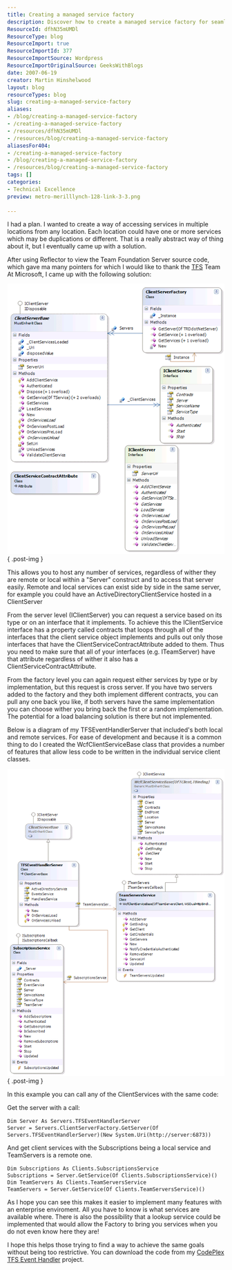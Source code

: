 ```yaml
---
title: Creating a managed service factory
description: Discover how to create a managed service factory for seamless access to local and remote services. Enhance your enterprise solutions with this insightful guide!
ResourceId: dfhN35mUMDl
ResourceType: blog
ResourceImport: true
ResourceImportId: 377
ResourceImportSource: Wordpress
ResourceImportOriginalSource: GeeksWithBlogs
date: 2007-06-19
creator: Martin Hinshelwood
layout: blog
resourceTypes: blog
slug: creating-a-managed-service-factory
aliases:
- /blog/creating-a-managed-service-factory
- /creating-a-managed-service-factory
- /resources/dfhN35mUMDl
- /resources/blog/creating-a-managed-service-factory
aliasesFor404:
- /creating-a-managed-service-factory
- /blog/creating-a-managed-service-factory
- /resources/blog/creating-a-managed-service-factory
tags: []
categories:
- Technical Excellence
preview: metro-merilllynch-128-link-3-3.png

---
```

I had a plan. I wanted to create a way of accessing services in multiple locations from any location. Each location could have one or more services which may be duplications or different. That is a really abstract way of thing about it, but I eventually came up with a solution.

After using Reflector to view the Team Foundation Server source code, which gave ma many pointers for which I would like to thank the [TFS](http://msdn2.microsoft.com/en-us/teamsystem/aa718934.aspx "Team Foundation Server") Team At Microsoft, I came up with the following solution:

[![image](images/Creatingaservicemanager_8C3D-image_thumb_4-1-1.png)](http://blog.hinshelwood.com/files/2011/06/GWB-WindowsLiveWriter-Creatingaservicemanager_8C3D-image_5.png)
{ .post-img }

This allows you to host any number of services, regardless of wither they are remote or local within a "Server" construct and to access that server easily. Remote and local services can exist side by side in the same server, for example you could have an ActiveDirectoryClientService hosted in a ClientServer

From the server level (IClientServer) you can request a service based on its type or on an interface that it implements. To achieve this the IClientService interface has a property called contracts that loops through all of the interfaces that the client service object implements and pulls out only those interfaces that have the ClientServiceContractAttribute added to them. Thus you need to make sure that all of your interfaces (e.g. ITeamServer) have that attribute regardless of wither it also has a ClientServiceContractAttribute.

From the factory level you can again request either services by type or by implementation, but this request is cross server. If you have two servers added to the factory and they both implement different contracts, you can pull any one back you like, if both servers have the same implementation you can choose wither you bring back the first or a random implementation. The potential for a load balancing solution is there but not implemented.

Below is a diagram of my TFSEventHandlerServer that included's both local and remote services. For ease of development and because it is a common thing to do I created the WcfClientServiceBase class that provides a number of features that allow less code to be written in the individual service client classes.

[![image](images/Creatingaservicemanager_8C3D-image_thumb_5-2-2.png)](http://blog.hinshelwood.com/files/2011/06/GWB-WindowsLiveWriter-Creatingaservicemanager_8C3D-image_6.png)
{ .post-img }

In this example you can call any of the ClientServices with the same code:

Get the server with a call:

```
Dim Server As Servers.TFSEventHandlerServer
Server = Servers.ClientServerFactory.GetServer(Of Servers.TFSEventHandlerServer)(New System.Uri(http://server:6873))
```

And get client services with the Subscriptions being a local service and TeamServers is a remote one.

```
Dim Subscriptions As Clients.SubscriptionsService
Subscriptions = Server.GetService(Of Clients.SubscriptionsService)()
Dim TeamServers As Clients.TeamServersService
TeamServers = Server.GetService(Of Clients.TeamServersService)()
```

As I hope you can see this makes it easier to implement many features with an enterprise enviroment. All you have to know is what services are available where. There is also the possibility that a lookup service could be implemented that would allow the Factory to bring you services when you do not even know here they are!

I hope this helps those trying to find a way to achieve the same goals without being too restrictive. You can download the code from my [CodePlex](http://www.codeplex.com "CodePlex") [TFS Event Handler](http://www.codeplex.com/TFSEventHandler) project.

